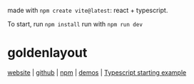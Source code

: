 made with `npm create vite@latest`: react + typescript.

To start, run `npm install`
run with `npm run dev`

# goldenlayout

[website](https://golden-layout.com/) | [github](https://github.com/golden-layout/golden-layout) | [npm](https://www.npmjs.com/package/golden-layout) | [demos](https://golden-layout.com/examples/) | [Typescript starting example](https://github.com/nealus/FlexLayout_cra_example)
